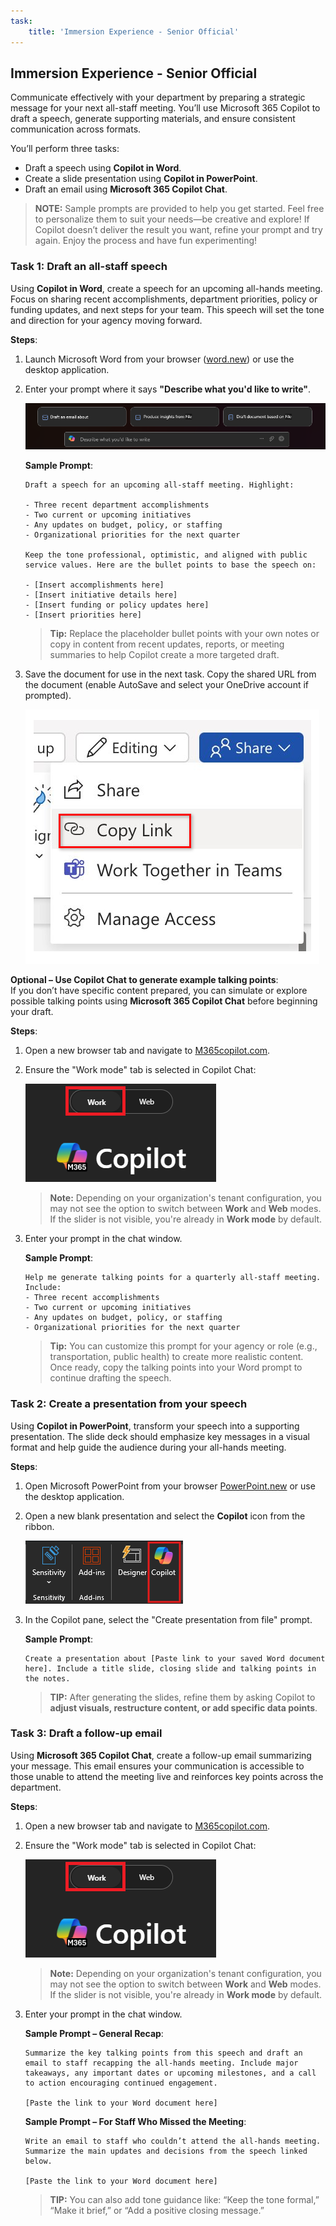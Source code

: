 ```yaml
---
task:
    title: 'Immersion Experience - Senior Official'
---
```


## Immersion Experience - Senior Official  

Communicate effectively with your department by preparing a strategic message for your next all-staff meeting. You’ll use Microsoft 365 Copilot to draft a speech, generate supporting materials, and ensure consistent communication across formats.

You’ll perform three tasks:

- Draft a speech using **Copilot in Word**.  
- Create a slide presentation using **Copilot in PowerPoint**.  
- Draft an email using **Microsoft 365 Copilot Chat**.

> **NOTE:** Sample prompts are provided to help you get started. Feel free to personalize them to suit your needs—be creative and explore! If Copilot doesn’t deliver the result you want, refine your prompt and try again. Enjoy the process and have fun experimenting!  

### Task 1: Draft an all-staff speech

Using **Copilot in Word**, create a speech for an upcoming all-hands meeting. Focus on sharing recent accomplishments, department priorities, policy or funding updates, and next steps for your team. This speech will set the tone and direction for your agency moving forward.

**Steps**:

1. Launch Microsoft Word from your browser ([word.new](https://word.new)) or use the desktop application.
1. Enter your prompt where it says **"Describe what you'd like to write"**.

    ![screenshot showing Copilot in Word.](../Prompts/Media/draft-with-copilot.png)

    **Sample Prompt**:

    ```text
    Draft a speech for an upcoming all-staff meeting. Highlight:
    
    - Three recent department accomplishments  
    - Two current or upcoming initiatives  
    - Any updates on budget, policy, or staffing  
    - Organizational priorities for the next quarter
    
    Keep the tone professional, optimistic, and aligned with public service values. Here are the bullet points to base the speech on:
    
    - [Insert accomplishments here]  
    - [Insert initiative details here]  
    - [Insert funding or policy updates here]  
    - [Insert priorities here]
    ```

    > **Tip:** Replace the placeholder bullet points with your own notes or copy in content from recent updates, reports, or meeting summaries to help Copilot create a more targeted draft.

1. Save the document for use in the next task. Copy the shared URL from the document (enable AutoSave and select your OneDrive account if prompted).

    ![Share link.](../Prompts/Media/share-menu-with-copy-link.png)

**Optional – Use Copilot Chat to generate example talking points**:  
If you don’t have specific content prepared, you can simulate or explore possible talking points using **Microsoft 365 Copilot Chat** before beginning your draft.

**Steps**:

1. Open a new browser tab and navigate to [M365copilot.com](https://m365copilot.com/).
1. Ensure the "Work mode" tab is selected in Copilot Chat:

    ![screenshot showing Work mode tab.](../Prompts/Media/work-mode.png)

    > **Note:** Depending on your organization's tenant configuration, you may not see the option to switch between **Work** and **Web** modes. If the slider is not visible, you're already in **Work mode** by default.
1. Enter your prompt in the chat window.

    **Sample Prompt**:

    ```text
    Help me generate talking points for a quarterly all-staff meeting. Include:
    - Three recent accomplishments
    - Two current or upcoming initiatives
    - Any updates on budget, policy, or staffing
    - Organizational priorities for the next quarter
    ```

    > **Tip:** You can customize this prompt for your agency or role (e.g., transportation, public health) to create more realistic content. Once ready, copy the talking points into your Word prompt to continue drafting the speech.

### Task 2: Create a presentation from your speech

Using **Copilot in PowerPoint**, transform your speech into a supporting presentation. The slide deck should emphasize key messages in a visual format and help guide the audience during your all-hands meeting.

**Steps**:

1. Open Microsoft PowerPoint from your browser [PowerPoint.new](https://PowerPoint.new) or use the desktop application.

1. Open a new blank presentation and select the **Copilot** icon from the ribbon.

    ![Copilot in Ribbon](../Prompts/Media/copilot-ribbon-powerpoint.png)

1. In the Copilot pane, select the "Create presentation from file" prompt.

    **Sample Prompt**:

    ```text
    Create a presentation about [Paste link to your saved Word document here]. Include a title slide, closing slide and talking points in the notes. 
    ```

    > **TIP:** After generating the slides, refine them by asking Copilot to **adjust visuals, restructure content, or add specific data points**.

### Task 3: Draft a follow-up email

Using **Microsoft 365 Copilot Chat**, create a follow-up email summarizing your message. This email ensures your communication is accessible to those unable to attend the meeting live and reinforces key points across the department.

**Steps**:

1. Open a new browser tab and navigate to [M365copilot.com](https://m365copilot.com/).
1. Ensure the "Work mode" tab is selected in Copilot Chat:

    ![screenshot showing Work mode tab.](../Prompts/Media/work-mode.png)

    > **Note:** Depending on your organization's tenant configuration, you may not see the option to switch between **Work** and **Web** modes. If the slider is not visible, you're already in **Work mode** by default.
1. Enter your prompt in the chat window.

    **Sample Prompt – General Recap**:

    ```text
    Summarize the key talking points from this speech and draft an email to staff recapping the all-hands meeting. Include major takeaways, any important dates or upcoming milestones, and a call to action encouraging continued engagement.
    
    [Paste the link to your Word document here]
    ```

    **Sample Prompt – For Staff Who Missed the Meeting**:

    ```text
    Write an email to staff who couldn’t attend the all-hands meeting. Summarize the main updates and decisions from the speech linked below.

    [Paste the link to your Word document here]
    ```

    > **TIP:** You can also add tone guidance like: “Keep the tone formal,” “Make it brief,” or “Add a positive closing message.”
